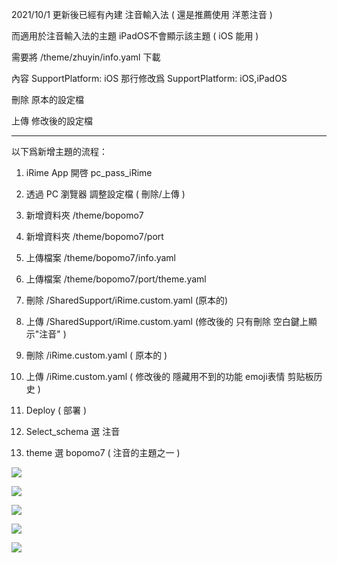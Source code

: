 2021/10/1 更新後已經有內建 注音輸入法 ( 還是推薦使用 洋蔥注音 )

而適用於注音輸入法的主題 iPadOS不會顯示該主題 ( iOS 能用 )

需要將 /theme/zhuyin/info.yaml  下載

內容 SupportPlatform: iOS  那行修改爲 SupportPlatform: iOS,iPadOS 

刪除 原本的設定檔

上傳 修改後的設定檔

---

以下爲新增主題的流程：

1. iRime App 開啓 pc_pass_iRime

2. 透過 PC 瀏覽器 調整設定檔 ( 刪除/上傳 )

3. 新增資料夾 /theme/bopomo7  
4. 新增資料夾 /theme/bopomo7/port 

5. 上傳檔案 /theme/bopomo7/info.yaml
6. 上傳檔案 /theme/bopomo7/port/theme.yaml

7. 刪除 /SharedSupport/iRime.custom.yaml (原本的)
8. 上傳 /SharedSupport/iRime.custom.yaml (修改後的 只有刪除 空白鍵上顯示"注音" )

9. 刪除 /iRime.custom.yaml ( 原本的 )
10. 上傳 /iRime.custom.yaml ( 修改後的 隱藏用不到的功能 emoji表情 剪贴板历史 )

11. Deploy ( 部署 )

12. Select_schema 選 注音

13. theme 選 bopomo7 ( 注音的主題之一 )

![](https://github.com/copy0401/irime-bopomo-config/raw/master/images/Method3_1.jpg)

![](https://github.com/copy0401/irime-bopomo-config/raw/master/images/Method3_2.jpg)

![](https://github.com/copy0401/irime-bopomo-config/raw/master/images/Method3_3.jpg)

![](https://github.com/copy0401/irime-bopomo-config/raw/master/images/Method3_4.jpg)

![](https://github.com/copy0401/irime-bopomo-config/raw/master/images/Method3_5.jpg)
